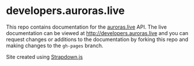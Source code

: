 # developers.auroras.live

This repo contains documentation for the [auroras.live](https://auroras.live) API. The live documentation can be viewed at http://developers.auroras.live and you can request changes or additions to the documentation by forking this repo and making changes to the `gh-pages` branch.

Site created using [Strapdown.js](http://strapdownjs.com/)
